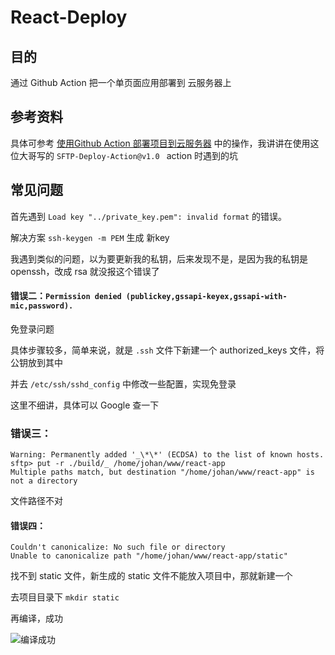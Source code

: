 # React-Deploy

## 目的 

通过 Github Action 把一个单页面应用部署到 云服务器上

## 参考资料

具体可参考 [使用Github Action 部署项目到云服务器](https://zhuanlan.zhihu.com/p/107545396) 中的操作，我讲讲在使用这位大哥写的 `SFTP-Deploy-Action@v1.0 ` action 时遇到的坑

## 常见问题

首先遇到 `Load key "../private_key.pem": invalid format` 的错误。

解决方案 `ssh-keygen -m PEM` 生成 新key

我遇到类似的问题，以为要更新我的私钥，后来发现不是，是因为我的私钥是 openssh，改成 rsa 就没报这个错误了

#### 错误二：`Permission denied (publickey,gssapi-keyex,gssapi-with-mic,password).`

免登录问题

具体步骤较多，简单来说，就是 `.ssh` 文件下新建一个 authorized_keys 文件，将公钥放到其中

并去 `/etc/ssh/sshd_config` 中修改一些配置，实现免登录

这里不细讲，具体可以 Google 查一下

### 错误三：

```shell
Warning: Permanently added '_\*\*' (ECDSA) to the list of known hosts.
sftp> put -r ./build/_ /home/johan/www/react-app
Multiple paths match, but destination "/home/johan/www/react-app" is not a directory
```

文件路径不对

#### 错误四：

```shell
Couldn't canonicalize: No such file or directory
Unable to canonicalize path "/home/johan/www/react-app/static"
```

找不到 static 文件，新生成的 static 文件不能放入项目中，那就新建一个

去项目目录下 `mkdir static`

再编译，成功

![编译成功](https://i.loli.net/2021/08/24/ShPCcvQqxViWrpu.png)


